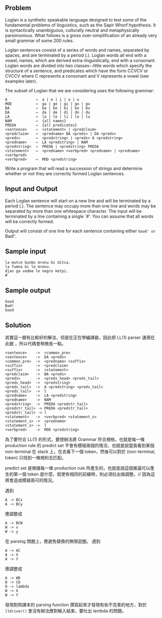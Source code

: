 ## Problem ##

Loglan is a synthetic speakable language designed to test some of the fundamental problems of linguistics, such as the Sapir Whorf hypothesis. It is syntactically unambiguous, culturally neutral and metaphysically parsimonious. What follows is a gross over-simplification of an already very small grammar of some 200 rules.

Loglan sentences consist of a series of words and names, separated by spaces, and are terminated by a period (.). Loglan words all end with a vowel; names, which are derived extra-linguistically, end with a consonant. Loglan words are divided into two classes--little words which specify the structure of a sentence, and predicates which have the form CCVCV or CVCCV where C represents a consonant and V represents a vowel (see examples later).

The subset of Loglan that we are considering uses the following grammar:

```
A             →  a | e | i | o | u
MOD           →  ga | ge | gi | go | gu
BA            →  ba | be | bi | bo | bu
DA            →  da | de | di | do | du
LA            →  la | le | li | lo | lu
NAM           →  {all names}
PREDA         →  {all predicates}
<sentence>    →  <statement> | <predclaim>
<predclaim>   →  <predname> BA <preds> | DA <preds>
<preds>       →  <predstring> | <preds> A <predstring>
<predname>    →  LA <predstring> | NAM
<predstring>  →  PREDA | <predstring> PREDA
<statement>   →  <predname> <verbpred> <predname> | <predname> <verbpred>
<verbpred>    →  MOD <predstring>
```
Write a program that will read a succession of strings and determine whether or not they are correctly formed Loglan sentences.

## Input and Output ##

Each Loglan sentence will start on a new line and will be terminated by a period (.). The sentence may occupy more than one line and words may be separated by more than one whitespace character. The input will be terminated by a line containing a single `#'. You can assume that all words will be correctly formed.

Output will consist of one line for each sentence containing either `Good' or `Bad!'.

## Sample input ##
```
la mutce bunbo mrenu bi ditca.
la fumna bi le mrenu.
djan ga vedma le negro ketpi.
#
```

## Sample output ##
```
Good
Bad!
Good
```
## Solution ##

其實這一題有比較好的解法，但是在正在學編譯器，因此把 LL(1) parser 運用在此題
，所以代碼會稍微長一點。

```
<sentence>    ->  <common_pre>
<sentence>    ->  DA <preds>
<common_pre>  ->  <predname> <suffix>
<suffix>      ->  <predclaim>
<suffix>      ->  <statement>
<predclaim>   ->  BA <preds>
<preds>       ->  <preds_head> <preds_tail>
<preds_head>  ->  <predstring>
<preds_tail>  ->  A <predstring> <preds_tail>
<preds_tail>  ->  l
<predname>    ->  LA <predstring>
<predname>    ->  NAM
<predstring>  ->  PREDA <predstr_tail>
<predstr_tail> -> PREDA <predstr_tail>
<predstr_tail> -> l
<statement>   ->  <verbpred> <statement_s>
<statement_s> ->  <predname>
<statement_s> ->  l
<verbpred>    ->  MOD <predstring>
```

為了要符合 LL(1) 的形式，要想辦法將 Grammar 符合規格，也就是每一條 production rule 的 predict set 不會有模稜兩個的情況，也就是說當我看到某個 non-terminal 在 stack 上，在去看下一個 token，然後可以對於 (non-terminal, token) 只找到一條規則去匹配。

predict set 是根據每一條 production rule 所產生的，也就是說這個推論可以產生的第一個 token 是什麼，假使有相同的前綴時，則必須拉出做調整。// 因為這將會造成模稜兩可的情況。

遇到
```
A -> BCx
A -> BCy
```
應調整成
```
A -> BCW
W -> x
W -> y
```

在 parsing 問題上，應避免替換的無限迴圈。
遇到
```
A -> AC
A -> X
A -> Y
```
應調整成
```
A -> WD
D -> CD
D -> lambda
W -> X
W -> Y
```

發現對照課本的 parsing function 撰寫起來才發現有些不完善的地方，對於 `lldriver()` 會沒有辦法應對輸入結束，要吐出 lambda 的問題。
